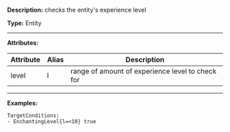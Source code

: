 **Description:** checks the entity's experience level

**Type:** Entity

---

**Attributes:**

| Attribute  | Alias | Description                          |
| ---------- | ----- | -----------------------------------  |
| level    | l     | range of amount of experience level to check for |

---

**Examples:**

```
TargetConditions:
- EnchantingLevel{l=<10} true
```